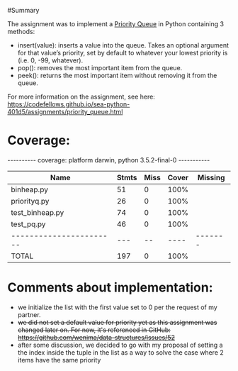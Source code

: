 #Summary

The assignment was to implement a [Priority Queue](https://en.wikipedia.org/wiki/Priority_queue)
in Python containing 3 methods:

* insert(value): inserts a value into the queue. Takes an optional argument for that value’s priority, set by default to whatever your lowest        priority is (i.e. 0, -99, whatever).
* pop(): removes the most important item from the queue.
* peek(): returns the most important item without removing it from the queue.

For more information on the assignment, see here: https://codefellows.github.io/sea-python-401d5/assignments/priority_queue.html


# Coverage:

---------- coverage: platform darwin, python 3.5.2-final-0 -----------


| Name                     | Stmts | Miss | Cover | Missing |
| -----------------------  | ----- | ---- | ----- | ------- |
| binheap.py               |  51   |  0   | 100%  |         |
| priorityq.py             |  26   |  0   | 100%  |         |
| test_binheap.py          |  74   |  0   | 100%  |         |
| test_pq.py               |  46   |  0   | 100%  |         |
| -----------------------  |  ---  |  --  | ----  | ------- |
| TOTAL                    |  197  |  0   | 100%  |         |


# Comments about implementation:

* we initialize the list with the first value set to 0 per the request of my partner.
* ~~we did not set a default value for priority yet as this assignment was changed later on. For now, it's referenced in GitHub: https://github.com/wenima/data-structures/issues/52~~
* after some discussion, we decided to go with my proposal of setting a the index inside the tuple in the list as a way to solve the case where 2 items have the same priority
